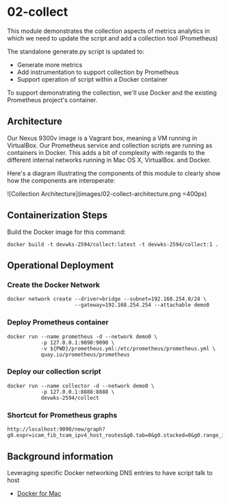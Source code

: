 # 02-collect

This module demonstrates the collection aspects of metrics
analytics in which we need to update the script and add a
collection tool (Prometheus)

The standalone generate.py script is updated to:

- Generate more metrics
- Add instrumentation to support collection by Prometheus
- Support operation of script within a Docker container

To support demonstrating the collection, we'll use Docker and
the existing Prometheus project's container.

## Architecture

Our Nexus 9300v image is a Vagrant box, meaning a VM running in
VirtualBox.  Our Prometheus service and collection scripts are
running as containers in Docker.  This adds a bit of complexity
with regards to the different internal networks running in Mac OS X,
VirtualBox. and Docker.

Here's a diagram illustrating the components of this module to clearly
show how the components are interoperate:

![Collection Architecture](images/02-collect-architecture.png =400px)

## Containerization Steps

Build the Docker image for this command:

    docker build -t devwks-2594/collect:latest -t devwks-2594/collect:1 .

## Operational Deployment

### Create the Docker Network

    docker network create --driver=bridge --subnet=192.168.254.0/24 \
                          --gateway=192.168.254.254 --attachable demo0

### Deploy Prometheus container

    docker run --name prometheus -d --network demo0 \
               -p 127.0.0.1:9090:9090 \
               -v ${PWD}/prometheus.yml:/etc/prometheus/prometheus.yml \
               quay.io/prometheus/prometheus

### Deploy our collection script

    docker run --name collector -d --network demo0 \
               -p 127.0.0.1:8888:8888 \
               devwks-2594/collect

### Shortcut for Prometheus graphs

    http://localhost:9090/new/graph?g0.expr=icam_fib_tcam_ipv4_host_routes&g0.tab=0&g0.stacked=0&g0.range_input=1h&g1.expr=icam_fib_tcam_ipv4_lpm_routes&g1.tab=0&g1.stacked=0&g1.range_input=1h&g2.expr=icam_fib_tcam_ipv4_routes&g2.tab=0&g2.stacked=0&g2.range_input=1h&g3.expr=process_start_time_seconds&g3.tab=0&g3.stacked=0&g3.range_input=1h&g4.expr=process_cpu_seconds_total&g4.tab=0&g4.stacked=0&g4.range_input=1h&g5.expr=&g5.tab=1&g5.stacked=0&g5.range_input=1h

## Background information

Leveraging specific Docker networking DNS entries to have script talk to host

- [Docker for Mac](https://docs.docker.com/docker-for-mac/networking/#use-cases-and-workarounds)
